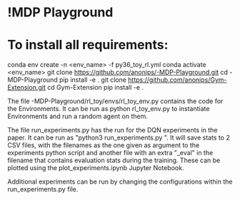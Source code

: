 # !MDP Playground

# To install all requirements:
conda env create -n <env_name> -f py36_toy_rl.yml
conda activate <env_name>
git clone https://github.com/anonips/-MDP-Playground.git
cd -MDP-Playground
pip install -e .
git clone https://github.com/anonips/Gym-Extension.git
cd Gym-Extension
pip install -e .

The file -MDP-Playground/rl_toy/envs/rl_toy_env.py contains the code for the Environments. It can be run as python rl_toy_env.py to instantiate Environments and run a random agent on them.

The file run_experiments.py has the run for the DQN experiments in the paper. It can be run as "python3 run_experiments.py <full path to CSV filename to save stats to>". It will save stats to 2 CSV files, with the filenames as the one given as argument to the experiments python script and another file with an extra "_eval" in the filename that contains evaluation stats during the training. These can be plotted using the plot_experiments.ipynb Jupyter Notebook.

Additional experiments can be run by changing the configurations within the run_experiments.py file.
